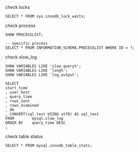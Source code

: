 check locks

```
SELECT * FROM sys.innodb_lock_waits;
```

check process

```
SHOW PROCESSLIST;

-- specific process
SELECT * FROM INFORMATION_SCHEMA.PROCESSLIST WHERE ID = ?;
```

check slow_log

```
SHOW VARIABLES LIKE 'slow_query%';
SHOW VARIABLES LIKE 'long%';
SHOW VARIABLES LIKE 'log_output';

SELECT
start_time
, user_host
, query_time
, rows_sent
, rows_examined
, db
, CONVERT(sql_text USING utf8) AS sql_text
FROM		mysql.slow_log
ORDER BY 	query_time DESC
;
```

check table status

```
SELECT * FROM mysql.innodb_table_stats;
```

